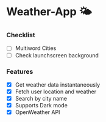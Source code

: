 # Weather-App 🌤

### Checklist
- [ ] Multiword Cities
- [ ] Check launchscreen background

### Features
- [x] Get weather data instantaneously
- [x] Fetch user location and weather
- [x] Search by city name
- [x] Supports Dark mode 
- [x] OpenWeather API
